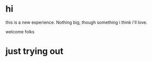 # hi
this is a new experience. Nothing big, though something i think i'll love.
<html>
welcome folks<br><h1> just trying out</h1>
</html>
